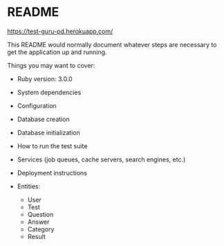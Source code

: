 # README

https://test-guru-pd.herokuapp.com/

This README would normally document whatever steps are necessary to get the
application up and running.

Things you may want to cover:

* Ruby version: 3.0.0

* System dependencies

* Configuration

* Database creation

* Database initialization

* How to run the test suite

* Services (job queues, cache servers, search engines, etc.)

* Deployment instructions

* Entities:
  - User
  - Test
  - Question
  - Answer
  - Category
  - Result

